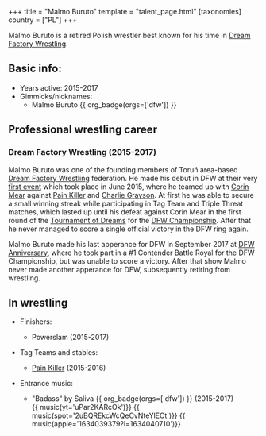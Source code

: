 +++
title = "Malmo Buruto"
template = "talent_page.html"
[taxonomies]
country = ["PL"]
+++

Malmo Buruto is a retired Polish wrestler best known for his time in [Dream Factory Wrestling](@/o/dfw.md).

## Basic info:

* Years active: 2015-2017
* Gimmicks/nicknames:
  - Malmo Buruto {{ org_badge(orgs=['dfw']) }}

## Professional wrestling career

### Dream Factory Wrestling (2015-2017)

Malmo Buruto was one of the founding members of Toruń area-based [Dream Factory Wrestling](@/o/dfw.md) federation. He made his debut in DFW at their very [first event](@/e/dfw/2015-06-20-dfw-showcase.md) which took place in June 2015, where he teamed up with [Corin Mear](@/w/corin-mear.md) against [Pain Killer](@/w/pain-killer.md) and [Charlie Grayson](@/w/madman-charlie.md). At first he was able to secure a small winning streak while participating in Tag Team and Triple Threat matches, which lasted up until his defeat against Corin Mear in the first round of the [Tournament of Dreams](@/e/dfw/2016-06-11-dfw-tournament-of-dreams-1.md) for the [DFW Championship](@/c/dfw-championship.md). After that he never managed to score a single official victory in the DFW ring again.

Malmo Buruto made his last apperance for DFW in September 2017 at [DFW Anniversary](@/e/dfw/2017-09-30-dfw-anniversary.md), where he took part in a #1 Contender Battle Royal for the DFW Championship, but was unable to score a victory. After that show Malmo never made another apperance for DFW, subsequently retiring from wrestling.

## In wrestling

* Finishers:
  - Powerslam (2015-2017)
    
* Tag Teams and stables:
  - [Pain Killer](@/w/pain-killer.md) (2015-2016)
 
* Entrance music:
  - "Badass" by Saliva
 {{ org_badge(orgs=['dfw']) }} (2015-2017) <br>
 {{ music(yt='uPar2KARcOk')}}
 {{ music(spot='2uBQREkcWcQeCvNteYlECt')}}
 {{ music(apple='1634039379?i=1634040710')}}
